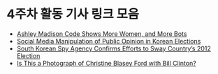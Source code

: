 # 4주차 활동 기사 링크 모음
- [Ashley Madison Code Shows More Women, and More Bots](https://gizmodo.com/ashley-madison-code-shows-more-women-and-more-bots-1727613924)
- [Social Media Manipulation of Public Opinion in Korean Elections](https://thediplomat.com/2018/09/social-media-manipulation-of-public-opinion-in-korean-elections/)
- [South Korean Spy Agency Confirms Efforts to Sway Country’s 2012 Election](https://www.snopes.com/news/2017/08/06/south-korean-agency-confirms-efforts-to-sway-2012-election/)
- [Is This a Photograph of Christine Blasey Ford with Bill Clinton?](https://www.snopes.com/fact-check/ford-george-soros/)
